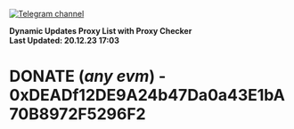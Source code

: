 [![Telegram channel](https://img.shields.io/endpoint?url=https://runkit.io/damiankrawczyk/telegram-badge/branches/master?url=https://t.me/n4z4v0d)](https://t.me/n4z4v0d) 

**Dynamic Updates Proxy List with Proxy Checker**  
**Last Updated: 20.12.23 17:03**

# DONATE (_any evm_) - 0xDEADf12DE9A24b47Da0a43E1bA70B8972F5296F2
